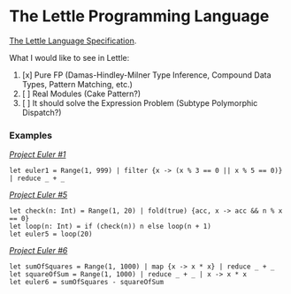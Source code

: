 The Lettle Programming Language
===============================

[The Lettle Language Specification](https://github.com/vkostyukov/lettle/wiki/Specification).

What I would like to see in Lettle:

1. [x] Pure FP (Damas-Hindley-Milner Type Inference, Compound Data Types, Pattern Matching, etc.)
2. [ ] Real Modules (Cake Pattern?)
3. [ ] It should solve the Expression Problem (Subtype Polymorphic Dispatch?)

### Examples

[_Project Euler #1_](http://projecteuler.net/problem=1)
```
let euler1 = Range(1, 999) | filter {x -> (x % 3 == 0 || x % 5 == 0)} | reduce _ + _
```

[_Project Euler #5_](http://projecteuler.net/problem=5)
```
let check(n: Int) = Range(1, 20) | fold(true) {acc, x -> acc && n % x == 0}
let loop(n: Int) = if (check(n)) n else loop(n + 1)
let euler5 = loop(20)
```

[_Project Euler #6_](http://projecteuler.net/problem=6)
```
let sumOfSquares = Range(1, 1000) | map {x -> x * x} | reduce _ + _
let squareOfSum = Range(1, 1000) | reduce _ + _ | x -> x * x
let euler6 = sumOfSquares - squareOfSum
```
